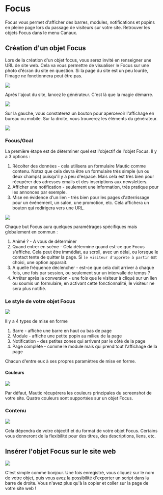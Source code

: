 # Focus

Focus vous permet d'afficher des barres, modules, notifications et popins en pleine page lors du passage de visiteurs sur votre site.
Retrouver les objets Focus dans le menu Canaux.

## Création d'un objet Focus

Lors de la création d'un objet focus, vous serez invité en renseigner une URL de site web. Cela va vous permettre de visualiser le Focus sur une photo d'écran du site en question. Si la page du site est un peu lourde, l'image ne fonctionnera peut être pas.

![](/focus/media/step_1.png)

Après l'ajout du site, lancez le générateur. C'est là que la magie démarre.

![](/focus/media/step_2.png)

Sur la gauche, vous constaterez un bouton pour apercevoir l'affichage en bureau ou mobile. Sur la droite, vous trouverez les éléments du générateur.

![](/focus/media/step_3.png)

### Focus/Goal

La première étape est de déterminer quel est l'objectif de l'objet Focus. Il y a 3 options :

1. Récolter des données - cela utilisera un formulaire Mautic comme contenu. Notez que cela devra être un formulaire très simple (un ou deux champs) puisqu'il y a peu d'espace. Mais cela est très bien pour récupérer des adresses emails et des inscriptions aux newsletters.
2. Afficher une notification - seulement une information, très pratique pour les annonces par exemple.
3. Mise en évidence d'un lien - très bien pour les pages d'atterrissage pour un événement, un salon, une promotion, etc. Cela affichera un bouton qui redirigera vers une URL.

![](/focus/media/step_4.png)

Chaque but Focus aura quelques paramétrages spécifiques mais globalement en commun :

1. Animé ? - A vous de déterminer
1. Quand entrer en scène - Cela détermine quand est-ce que Focus s'affiche. Cela peut être immédiat, au scroll, avec un délai, ou lorsque le contact tente de quitter la page. Si `le visiteur d'apprète à partir` est choisi, une option apparait.
2. A quelle fréquence déclencher - est-ce que cela doit arriver à chaque fois, une fois par session, ou seulement sur un intervalle de temps ?
3. Arrêter après la conversion - une fois que le visiteur à cliqué sur un lien ou soumis un formulaire, en activant cette fonctionnalité, le visiteur ne sera plus notifié.

### Le style de votre objet Focus

![](/focus/media/step_5.png)

Il y a 4 types de mise en forme

1. Barre - affiche une barre en haut ou bas de page
2. Module - affiche une petite popin au milieu de la page
3. Notification - des petites zones qui arrivent par le côté de la page
4. Page complète - comme le module mais qui prend tout l'affichage de la page

Chacun d'entre eux à ses propres paramètres de mise en forme.

#### Couleurs

![](/focus/media/step_6.png)

Par défaut, Mautic récupèrera les couleurs principales du screenshot de votre site. Quatre couleurs sont supportées sur un objet Focus.

### Contenu

![](/focus/media/step_7.png)

Cela dépendra de votre objectif et du format de votre objet Focus. Certains vous donneront de la flexibilité pour des titres, des descriptions, liens, etc.

## Insérer l'objet Focus sur le site web

![](/focus/media/step_8.png)

C'est simple comme bonjour. Une fois enregistré, vous cliquez sur le nom de votre objet, puis vous avez la possibilité d'exporter un script dans la barre de droite. Vous n'avez plus qu'à la copier et coller sur la page de votre site web !
